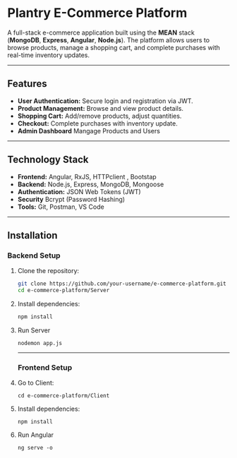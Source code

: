 # Plantry E-Commerce Platform

A full-stack e-commerce application built using the **MEAN** stack (**MongoDB**, **Express**, **Angular**, **Node.js**). The platform allows users to browse products, manage a shopping cart, and complete purchases with real-time inventory updates.

---

## Features

- **User Authentication:** Secure login and registration via JWT.
- **Product Management:** Browse and view product details.
- **Shopping Cart:** Add/remove products, adjust quantities.
- **Checkout:** Complete purchases with inventory update.
- **Admin Dashboard** Mangage Products and Users

---

## Technology Stack

- **Frontend:** Angular, RxJS, HTTPclient , Bootstap
- **Backend:** Node.js, Express, MongoDB, Mongoose
- **Authentication:** JSON Web Tokens (JWT)
- **Security** Bcrypt (Password Hashing)
- **Tools:** Git, Postman, VS Code

---

## Installation

### Backend Setup

1. Clone the repository:
   ```bash
   git clone https://github.com/your-username/e-commerce-platform.git
   cd e-commerce-platform/Server
   ```

2. Install dependencies:
   ```bash
   npm install
   ```
3. Run Server
   ```
   nodemon app.js
   ```
   
   ---
   
   ### Frontend Setup

1. Go to Client:
   ```
   cd e-commerce-platform/Client
   ```

2. Install dependencies:
   ```
   npm install
   ```
3. Run Angular
   ```
   ng serve -o
   ```
   
